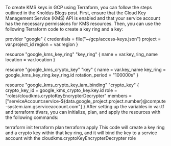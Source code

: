 To create KMS keys in GCP using Terraform, you can follow the steps outlined in the Knoldus Blogs post. First, ensure that the Cloud Key Management Service (KMS) API is enabled and that your service account has the necessary permissions for KMS resources. Then, you can use the following Terraform code to create a key ring and a key:

provider "google" {
  credentials = file("~/gcp/access-keys.json")
  project     = var.project_id
  region      = var.region
}

resource "google_kms_key_ring" "key_ring" {
  name     = var.key_ring_name
  location = var.location
}

resource "google_kms_crypto_key" "key" {
  name            = var.key_name
  key_ring        = google_kms_key_ring.key_ring.id
  rotation_period = "100000s"
}

resource "google_kms_crypto_key_iam_binding" "crypto_key" {
  crypto_key_id = google_kms_crypto_key.key.id
  role          = "roles/cloudkms.cryptoKeyEncrypterDecrypter"
  members       = ["serviceAccount:service-${data.google_project.project.number}@compute-system.iam.gserviceaccount.com"]
}
After setting up the variables in var.tf and terraform.tfvars, you can initialize, plan, and apply the resources with the following commands:

terraform init
terraform plan
terraform apply
This code will create a key ring and a crypto key within that key ring, and it will bind the key to a service account with the cloudkms.cryptoKeyEncrypterDecrypter role
